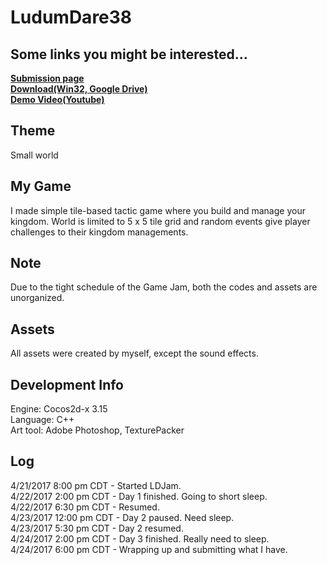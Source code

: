 # LudumDare38
## Some links you might be interested...
[**Submission page**](https://ldjam.com/events/ludum-dare/38/5x5-kingdom)  
[**Download(Win32, Google Drive)**](https://drive.google.com/open?id=0BxL3wp7rb67tVUZqaFBERlktMEk)  
[**Demo Video(Youtube)**](https://www.youtube.com/watch?v=dLdJFonKgFc)

## Theme
Small world

## My Game
I made simple tile-based tactic game where you build and manage your kingdom. World is limited to 5 x 5 tile grid and random events give player challenges to their kingdom managements.

## Note
Due to the tight schedule of the Game Jam, both the codes and assets are unorganized. 

## Assets
All assets were created by myself, except the sound effects.  

## Development Info
Engine: Cocos2d-x 3.15  
Language: C++  
Art tool: Adobe Photoshop, TexturePacker

## Log
4/21/2017 8:00 pm CDT - Started LDJam.  
4/22/2017 2:00 pm CDT - Day 1 finished. Going to short sleep.  
4/22/2017 6:30 pm CDT - Resumed.  
4/23/2017 12:00 pm CDT - Day 2 paused. Need sleep.   
4/23/2017 5:30 pm CDT - Day 2 resumed.    
4/24/2017 2:00 pm CDT - Day 3 finished. Really need to sleep.   
4/24/2017 6:00 pm CDT - Wrapping up and submitting what I have.   

